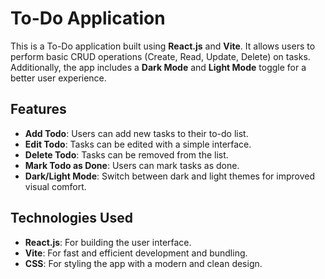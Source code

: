 # To-Do Application

This is a To-Do application built using **React.js** and **Vite**. It allows users to perform basic CRUD operations (Create, Read, Update, Delete) on tasks. Additionally, the app includes a **Dark Mode** and **Light Mode** toggle for a better user experience.

## Features

- **Add Todo**: Users can add new tasks to their to-do list.
- **Edit Todo**: Tasks can be edited with a simple interface.
- **Delete Todo**: Tasks can be removed from the list.
- **Mark Todo as Done**: Users can mark tasks as done.
- **Dark/Light Mode**: Switch between dark and light themes for improved visual comfort.
  
## Technologies Used

- **React.js**: For building the user interface.
- **Vite**: For fast and efficient development and bundling.
- **CSS**: For styling the app with a modern and clean design.
